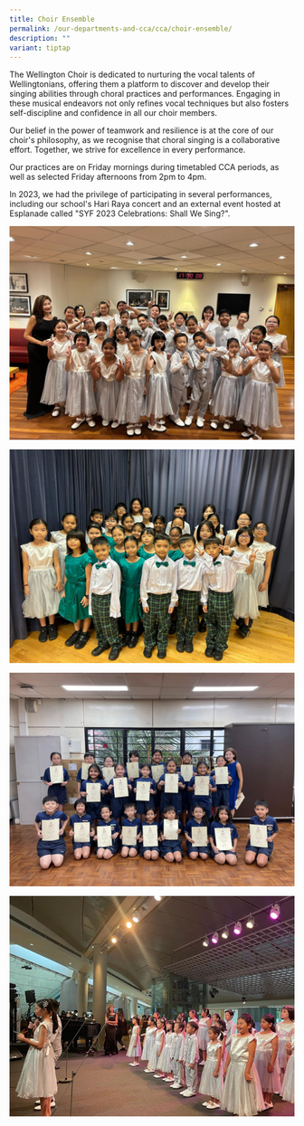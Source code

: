 ```yaml
---
title: Choir Ensemble
permalink: /our-departments-and-cca/cca/choir-ensemble/
description: ""
variant: tiptap
---
```

The Wellington Choir is dedicated to nurturing the vocal talents of Wellingtonians, offering them a platform to discover and develop their singing abilities through choral practices and performances. Engaging in these musical endeavors not only refines vocal techniques but also fosters self-discipline and confidence in all our choir members.

Our belief in the power of teamwork and resilience is at the core of our choir's philosophy, as we recognise that choral singing is a collaborative effort. Together, we strive for excellence in every performance.

Our practices are on Friday mornings during timetabled CCA periods, as well as selected Friday afternoons from 2pm to 4pm.

In 2023, we had the privilege of participating in several performances, including our school's Hari Raya concert and an external event hosted at Esplanade called "SYF 2023 Celebrations: Shall We Sing?".

 ![Choir CCA](/images/Choir%20CCA/choir%201.jpg)
 
 ![Choir CCA](/images/Choir%20CCA/choir%202.jpg)
 
 ![Choir CCA](/images/Choir%20CCA/choir%203.jpg)
 
 ![Choir 4](/images/Choir%20CCA/choir%204.jpg)